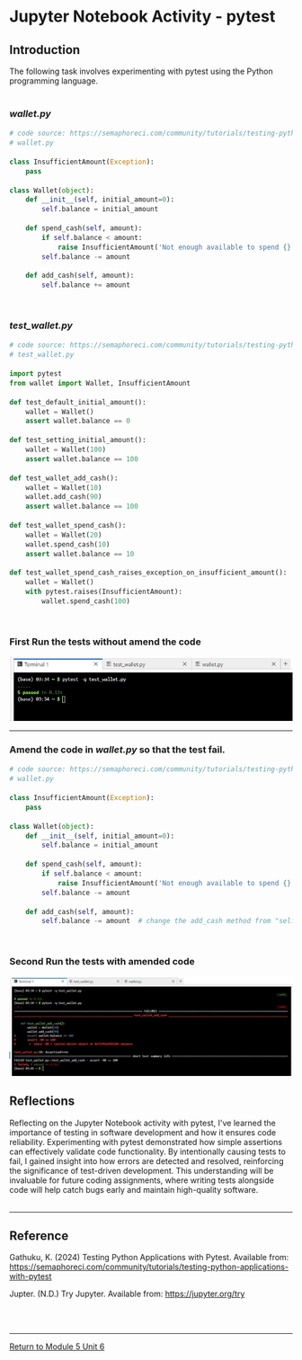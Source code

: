 # Jupyter Notebook Activity - pytest

## Introduction
The following task involves experimenting with pytest using the Python programming language. <br> 
<br>

### _wallet.py_
```python
# code source: https://semaphoreci.com/community/tutorials/testing-python-applications-with-pytest
# wallet.py

class InsufficientAmount(Exception):
    pass

class Wallet(object):
    def __init__(self, initial_amount=0):
        self.balance = initial_amount

    def spend_cash(self, amount):
        if self.balance < amount:
            raise InsufficientAmount('Not enough available to spend {}'.format(amount))
        self.balance -= amount

    def add_cash(self, amount):
        self.balance += amount
```

<br>

### _test_wallet.py_
```python
# code source: https://semaphoreci.com/community/tutorials/testing-python-applications-with-pytest
# test_wallet.py

import pytest
from wallet import Wallet, InsufficientAmount

def test_default_initial_amount():
    wallet = Wallet()
    assert wallet.balance == 0

def test_setting_initial_amount():
    wallet = Wallet(100)
    assert wallet.balance == 100

def test_wallet_add_cash():
    wallet = Wallet(10)
    wallet.add_cash(90)
    assert wallet.balance == 100

def test_wallet_spend_cash():
    wallet = Wallet(20)
    wallet.spend_cash(10)
    assert wallet.balance == 10

def test_wallet_spend_cash_raises_exception_on_insufficient_amount():
    wallet = Wallet()
    with pytest.raises(InsufficientAmount):
        wallet.spend_cash(100)
```

<br>

### First Run the tests without amend the code
<img src="SEPM_Unit06_Output1.jpg" alt="output 1" width="700"/>

<br>

---

### Amend the code in _wallet.py_ so that the test fail. <br>
```python
# code source: https://semaphoreci.com/community/tutorials/testing-python-applications-with-pytest
# wallet.py

class InsufficientAmount(Exception):
    pass

class Wallet(object):
    def __init__(self, initial_amount=0):
        self.balance = initial_amount

    def spend_cash(self, amount):
        if self.balance < amount:
            raise InsufficientAmount('Not enough available to spend {}'.format(amount))
        self.balance -= amount

    def add_cash(self, amount):
        self.balance -= amount  # change the add_cash method from "self.balance += amount" to cause a test to fail
```

<br>

### Second Run the tests with amended code <br>
<img src="SEPM_Unit06_Output2.jpg" alt="output 2" width="900"/>

<br>

## Reflections
Reflecting on the Jupyter Notebook activity with pytest, I've learned the importance of testing in software development and how it ensures code reliability. Experimenting with pytest demonstrated how simple assertions can effectively validate code functionality. By intentionally causing tests to fail, I gained insight into how errors are detected and resolved, reinforcing the significance of test-driven development. This understanding will be invaluable for future coding assignments, where writing tests alongside code will help catch bugs early and maintain high-quality software.
<br><br>

---

## Reference
Gathuku, K. (2024) Testing Python Applications with Pytest. Available from: https://semaphoreci.com/community/tutorials/testing-python-applications-with-pytest

Jupter. (N.D.) Try Jupyter. Available from: https://jupyter.org/try

<br><br>

---

[Return to Module 5 Unit 6](SEPM_Unit06.md)

